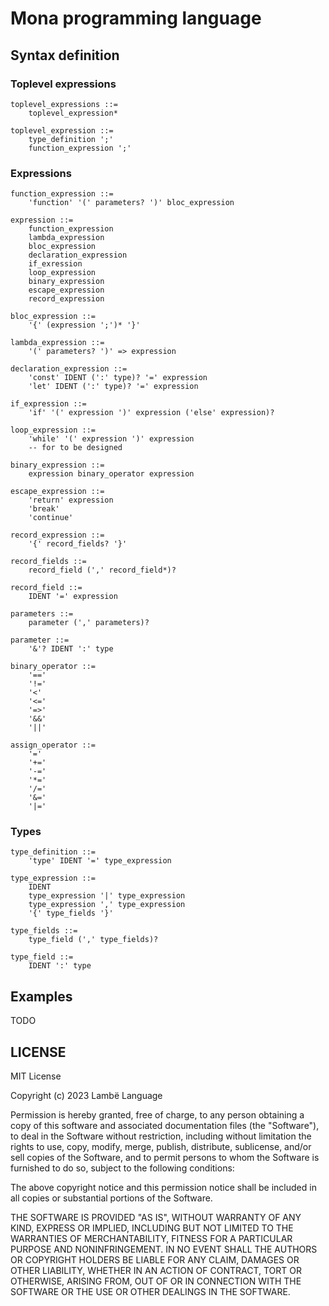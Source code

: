 # Mona programming language

## Syntax definition

### Toplevel expressions

```
toplevel_expressions ::=
    toplevel_expression*
    
toplevel_expression ::=
    type_definition ';'
    function_expression ';'
```

### Expressions

```    
function_expression ::=
    'function' '(' parameters? ')' bloc_expression

expression ::=
    function_expression
    lambda_expression
    bloc_expression
    declaration_expression
    if_exression
    loop_expression
    binary_expression
    escape_expression
    record_expression

bloc_expression ::= 
    '{' (expression ';')* '}'
    
lambda_expression ::=
    '(' parameters? ')' => expression
    
declaration_expression ::=
    'const' IDENT (':' type)? '=' expression
    'let' IDENT (':' type)? '=' expression
    
if_expression ::=
    'if' '(' expression ')' expression ('else' expression)?
    
loop_expression ::=
    'while' '(' expression ')' expression
    -- for to be designed
    
binary_expression ::=
    expression binary_operator expression 
    
escape_expression ::=
    'return' expression
    'break'
    'continue'  
    
record_expression ::=
    '{' record_fields? '}'

record_fields ::=
    record_field (',' record_field*)?
    
record_field ::=
    IDENT '=' expression
  
parameters ::=
    parameter (',' parameters)?  
  
parameter ::=
    '&'? IDENT ':' type
    
binary_operator ::=
    '=='
    '!='
    '<'
    '<='
    '=>'   
    '&&'
    '||'
    
assign_operator ::=
    '=' 
    '+='
    '-='
    '*='
    '/='
    '&='
    '|='    
```

### Types

```
type_definition ::=
    'type' IDENT '=' type_expression
    
type_expression ::=
    IDENT
    type_expression '|' type_expression
    type_expression ',' type_expression
    '{' type_fields '}'     
    
type_fields ::=
    type_field (',' type_fields)? 

type_field ::=
    IDENT ':' type
```

## Examples

TODO

## LICENSE

MIT License

Copyright (c) 2023 Lambë Language

Permission is hereby granted, free of charge, to any person obtaining a copy
of this software and associated documentation files (the "Software"), to deal
in the Software without restriction, including without limitation the rights
to use, copy, modify, merge, publish, distribute, sublicense, and/or sell
copies of the Software, and to permit persons to whom the Software is
furnished to do so, subject to the following conditions:

The above copyright notice and this permission notice shall be included in all
copies or substantial portions of the Software.

THE SOFTWARE IS PROVIDED "AS IS", WITHOUT WARRANTY OF ANY KIND, EXPRESS OR
IMPLIED, INCLUDING BUT NOT LIMITED TO THE WARRANTIES OF MERCHANTABILITY,
FITNESS FOR A PARTICULAR PURPOSE AND NONINFRINGEMENT. IN NO EVENT SHALL THE
AUTHORS OR COPYRIGHT HOLDERS BE LIABLE FOR ANY CLAIM, DAMAGES OR OTHER
LIABILITY, WHETHER IN AN ACTION OF CONTRACT, TORT OR OTHERWISE, ARISING FROM,
OUT OF OR IN CONNECTION WITH THE SOFTWARE OR THE USE OR OTHER DEALINGS IN THE
SOFTWARE.
